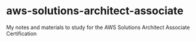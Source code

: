 # aws-solutions-architect-associate

My notes and materials to study for the AWS Solutions Architect Associate Certification
